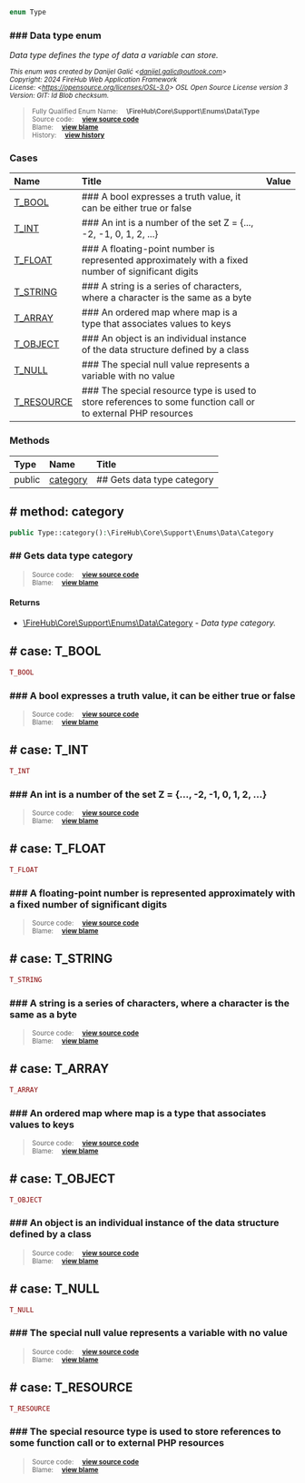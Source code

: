 ```php
enum Type
```











### ### Data type enum

_Data type defines the type of data a variable can store._

<sub>_This enum was created by Danijel Galić &lt;danijel.galic@outlook.com&gt;_</sub><br/><sub>_Copyright: 2024 FireHub Web Application Framework_</sub><br/><sub>_License: &lt;https://opensource.org/licenses/OSL-3.0&gt; OSL Open Source License version 3_</sub><br/><sub>_Version: GIT: $Id$ Blob checksum._</sub>

><sub>Fully Qualified Enum Name:  **\FireHub\Core\Support\Enums\Data\Type**</sub><br/>
    <sub>Source code:  **[view source code](https://github.com/The-FireHub-Project/Core/blob/develop-pre-alpha-m1/src/support/enums/data/firehub.Type.php#L23)**</sub><br/>
        <sub>Blame:  **[view blame](https://github.com/The-FireHub-Project/Core/blame/develop-pre-alpha-m1/src/support/enums/data/firehub.Type.php)**</sub><br/>
        <sub>History:  **[view history](https://github.com/The-FireHub-Project/Core/commits/develop-pre-alpha-m1/src/support/enums/data/firehub.Type.php)**</sub>


### Cases
| Name | Title | Value |
|:-----|:------|:------|
|<a href="#t_bool">T_BOOL</a>|### A bool expresses a truth value, it can be either true or false||
|<a href="#t_int">T_INT</a>|### An int is a number of the set Z = {..., -2, -1, 0, 1, 2, ...}||
|<a href="#t_float">T_FLOAT</a>|### A floating-point number is represented approximately with a fixed number of significant digits||
|<a href="#t_string">T_STRING</a>|### A string is a series of characters, where a character is the same as a byte||
|<a href="#t_array">T_ARRAY</a>|### An ordered map where map is a type that associates values to keys||
|<a href="#t_object">T_OBJECT</a>|### An object is an individual instance of the data structure defined by a class||
|<a href="#t_null">T_NULL</a>|### The special null value represents a variable with no value||
|<a href="#t_resource">T_RESOURCE</a>|### The special resource type is used to store references to some function call or to external PHP resources||

### Methods
| Type | Name | Title |
|:-----|:-----|:------|
|public|<a href="#category()">category</a>|## Gets data type category|

<h2><a name="category()"># method: category</a></h2>

```php
public Type::category():\FireHub\Core\Support\Enums\Data\Category
```











### ## Gets data type category



><sub>Source code:  **[view source code](https://github.com/The-FireHub-Project/Core/blob/develop-pre-alpha-m1/src/support/enums/data/firehub.Type.php#L83)**</sub><br/>
        <sub>Blame:  **[view blame](https://github.com/The-FireHub-Project/Core/blame/develop-pre-alpha-m1/src/support/enums/data/firehub.Type.php#L83)**</sub>
#### Returns

* [\FireHub\Core\Support\Enums\Data\Category](./Wiki-Category) - _Data type category._
<h2><a name="t_bool"># case: T_BOOL</a></h2>

```php
T_BOOL
```





### ### A bool expresses a truth value, it can be either true or false



><sub>Source code:  **[view source code](https://github.com/The-FireHub-Project/Core/blob/develop-pre-alpha-m1/src/support/enums/data/firehub.Type.php#L29)**</sub><br/>
        <sub>Blame:  **[view blame](https://github.com/The-FireHub-Project/Core/blame/develop-pre-alpha-m1/src/support/enums/data/firehub.Type.php#L29)**</sub>
<h2><a name="t_int"># case: T_INT</a></h2>

```php
T_INT
```





### ### An int is a number of the set Z = {..., -2, -1, 0, 1, 2, ...}



><sub>Source code:  **[view source code](https://github.com/The-FireHub-Project/Core/blob/develop-pre-alpha-m1/src/support/enums/data/firehub.Type.php#L35)**</sub><br/>
        <sub>Blame:  **[view blame](https://github.com/The-FireHub-Project/Core/blame/develop-pre-alpha-m1/src/support/enums/data/firehub.Type.php#L35)**</sub>
<h2><a name="t_float"># case: T_FLOAT</a></h2>

```php
T_FLOAT
```





### ### A floating-point number is represented approximately with a fixed number of significant digits



><sub>Source code:  **[view source code](https://github.com/The-FireHub-Project/Core/blob/develop-pre-alpha-m1/src/support/enums/data/firehub.Type.php#L41)**</sub><br/>
        <sub>Blame:  **[view blame](https://github.com/The-FireHub-Project/Core/blame/develop-pre-alpha-m1/src/support/enums/data/firehub.Type.php#L41)**</sub>
<h2><a name="t_string"># case: T_STRING</a></h2>

```php
T_STRING
```





### ### A string is a series of characters, where a character is the same as a byte



><sub>Source code:  **[view source code](https://github.com/The-FireHub-Project/Core/blob/develop-pre-alpha-m1/src/support/enums/data/firehub.Type.php#L47)**</sub><br/>
        <sub>Blame:  **[view blame](https://github.com/The-FireHub-Project/Core/blame/develop-pre-alpha-m1/src/support/enums/data/firehub.Type.php#L47)**</sub>
<h2><a name="t_array"># case: T_ARRAY</a></h2>

```php
T_ARRAY
```





### ### An ordered map where map is a type that associates values to keys



><sub>Source code:  **[view source code](https://github.com/The-FireHub-Project/Core/blob/develop-pre-alpha-m1/src/support/enums/data/firehub.Type.php#L53)**</sub><br/>
        <sub>Blame:  **[view blame](https://github.com/The-FireHub-Project/Core/blame/develop-pre-alpha-m1/src/support/enums/data/firehub.Type.php#L53)**</sub>
<h2><a name="t_object"># case: T_OBJECT</a></h2>

```php
T_OBJECT
```





### ### An object is an individual instance of the data structure defined by a class



><sub>Source code:  **[view source code](https://github.com/The-FireHub-Project/Core/blob/develop-pre-alpha-m1/src/support/enums/data/firehub.Type.php#L59)**</sub><br/>
        <sub>Blame:  **[view blame](https://github.com/The-FireHub-Project/Core/blame/develop-pre-alpha-m1/src/support/enums/data/firehub.Type.php#L59)**</sub>
<h2><a name="t_null"># case: T_NULL</a></h2>

```php
T_NULL
```





### ### The special null value represents a variable with no value



><sub>Source code:  **[view source code](https://github.com/The-FireHub-Project/Core/blob/develop-pre-alpha-m1/src/support/enums/data/firehub.Type.php#L65)**</sub><br/>
        <sub>Blame:  **[view blame](https://github.com/The-FireHub-Project/Core/blame/develop-pre-alpha-m1/src/support/enums/data/firehub.Type.php#L65)**</sub>
<h2><a name="t_resource"># case: T_RESOURCE</a></h2>

```php
T_RESOURCE
```





### ### The special resource type is used to store references to some function call or to external PHP resources



><sub>Source code:  **[view source code](https://github.com/The-FireHub-Project/Core/blob/develop-pre-alpha-m1/src/support/enums/data/firehub.Type.php#L71)**</sub><br/>
        <sub>Blame:  **[view blame](https://github.com/The-FireHub-Project/Core/blame/develop-pre-alpha-m1/src/support/enums/data/firehub.Type.php#L71)**</sub>